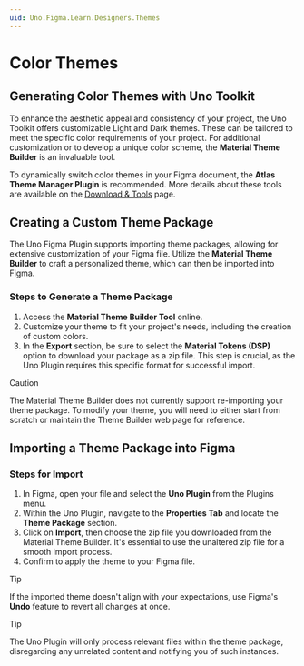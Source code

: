 ```yaml
---
uid: Uno.Figma.Learn.Designers.Themes
---
```


# Color Themes

## Generating Color Themes with Uno Toolkit

To enhance the aesthetic appeal and consistency of your project, the Uno Toolkit offers customizable Light and Dark themes. These can be tailored to meet the specific color requirements of your project. For additional customization or to develop a unique color scheme, the **Material Theme Builder** is an invaluable tool.

To dynamically switch color themes in your Figma document, the **Atlas Theme Manager Plugin** is recommended. More details about these tools are available on the [Download & Tools](../../download.md) page.

## Creating a Custom Theme Package

The Uno Figma Plugin supports importing theme packages, allowing for extensive customization of your Figma file. Utilize the **Material Theme Builder** to craft a personalized theme, which can then be imported into Figma.

### Steps to Generate a Theme Package

1. Access the **Material Theme Builder Tool** online.
2. Customize your theme to fit your project's needs, including the creation of custom colors.
3. In the **Export** section, be sure to select the **Material Tokens (DSP)** option to download your package as a zip file. This step is crucial, as the Uno Plugin requires this specific format for successful import.

> [!CAUTION]
> The Material Theme Builder does not currently support re-importing your theme package. To modify your theme, you will need to either start from scratch or maintain the Theme Builder web page for reference.

## Importing a Theme Package into Figma

### Steps for Import

1. In Figma, open your file and select the **Uno Plugin** from the Plugins menu.
2. Within the Uno Plugin, navigate to the **Properties Tab** and locate the **Theme Package** section.
3. Click on **Import**, then choose the zip file you downloaded from the Material Theme Builder. It's essential to use the unaltered zip file for a smooth import process.
4. Confirm to apply the theme to your Figma file.

> [!TIP]
> If the imported theme doesn't align with your expectations, use Figma's **Undo** feature to revert all changes at once.

> [!TIP]
> The Uno Plugin will only process relevant files within the theme package, disregarding any unrelated content and notifying you of such instances.
